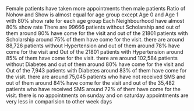 Female patients have taken more appointments then male patients
Ratio of Nohow and Show is almost equal for age group except Age 0 and Age 1 with 80% show rate for each age group
Each Neighbourhood have almost 80% show rate
There are 99666 patients without Scholarship and out of them around 80% have come for the visit and out of the 21801 patients with Scholarship around 75% of them have come for the visit.
there are around 88,726 patients without Hypertension and out of them around 78% have come for the visit and Out of the 21801 patients with Hypertension around 85% of them have come for the visit.
there are around 102,584 patients without Diabetes and out of them around 80% have come for the visit and Out of the 7,943 patients with Diabetes around 83% of them have come for the visit.
there are around 75,045 patients who have not received SMS and out of them around 84% have come for the visit and out of the 35,482 patients who have received SMS around 72% of them have come for the visit.
there is no appointments on sunday and on saturday appointments are very less in comparision to other week days

